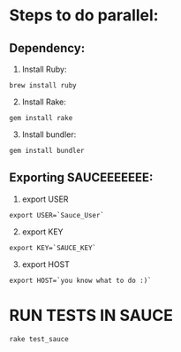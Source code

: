# Steps to do parallel:

## Dependency: 
1. Install Ruby: 
```
brew install ruby
```

2. Install Rake:
```
gem install rake
```

3. Install bundler:
```
gem install bundler
```




## Exporting SAUCEEEEEEE:

1. export USER
```
export USER=`Sauce_User`
```

2. export KEY
```
export KEY=`SAUCE_KEY`
```

3. export HOST
```
export HOST=`you know what to do :)`
```


# RUN TESTS IN SAUCE

`rake test_sauce`
